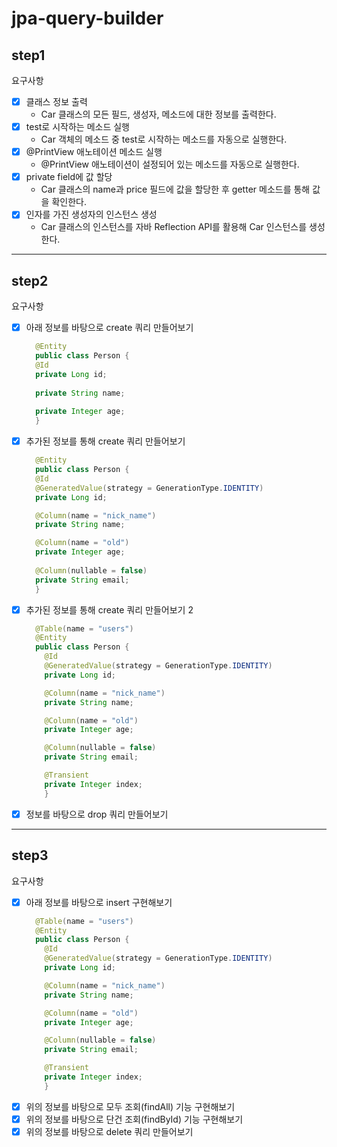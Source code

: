 # jpa-query-builder

## step1

요구사항

- [x] 클래스 정보 출력
  - Car 클래스의 모든 필드, 생성자, 메소드에 대한 정보를 출력한다.
- [x] test로 시작하는 메소드 실행
    - Car 객체의 메소드 중 test로 시작하는 메소드를 자동으로 실행한다.
- [x] @PrintView 애노테이션 메소드 실행
    - @PrintView 애노테이션이 설정되어 있는 메소드를 자동으로 실행한다.
- [x] private field에 값 할당
    - Car 클래스의 name과 price 필드에 값을 할당한 후 getter 메소드를 통해 값을 확인한다.
- [x] 인자를 가진 생성자의 인스턴스 생성
    - Car 클래스의 인스턴스를 자바 Reflection API를 활용해 Car 인스턴스를 생성한다.

---

## step2

요구사항

- [x] 아래 정보를 바탕으로 create 쿼리 만들어보기
  ```java
    @Entity
    public class Person {
    @Id
    private Long id;
    
    private String name;
    
    private Integer age;
    }
  ```
- [x] 추가된 정보를 통해 create 쿼리 만들어보기
  ```java
    @Entity
    public class Person {
    @Id
    @GeneratedValue(strategy = GenerationType.IDENTITY)
    private Long id;

    @Column(name = "nick_name")
    private String name;

    @Column(name = "old")
    private Integer age;
    
    @Column(nullable = false)
    private String email;
    }
  ```
- [x] 추가된 정보를 통해 create 쿼리 만들어보기 2
  ```java
    @Table(name = "users")
    @Entity
    public class Person {
      @Id
      @GeneratedValue(strategy = GenerationType.IDENTITY)
      private Long id;

      @Column(name = "nick_name")
      private String name;

      @Column(name = "old")
      private Integer age;

      @Column(nullable = false)
      private String email;

      @Transient
      private Integer index;
      }
  ```
- [x] 정보를 바탕으로 drop 쿼리 만들어보기

---

## step3

요구사항

- [x] 아래 정보를 바탕으로 insert 구현해보기
  ```java
    @Table(name = "users")
    @Entity
    public class Person {
      @Id
      @GeneratedValue(strategy = GenerationType.IDENTITY)
      private Long id;

      @Column(name = "nick_name")
      private String name;

      @Column(name = "old")
      private Integer age;

      @Column(nullable = false)
      private String email;

      @Transient
      private Integer index;
      }
  ```
- [x] 위의 정보를 바탕으로 모두 조회(findAll) 기능 구현해보기
- [x] 위의 정보를 바탕으로 단건 조회(findById) 기능 구현해보기
- [x] 위의 정보를 바탕으로 delete 쿼리 만들어보기
